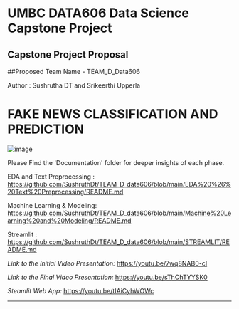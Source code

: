 # UMBC DATA606 Data Science Capstone Project

## Capstone Project Proposal

##Proposed Team Name - TEAM_D_Data606

Author : Sushrutha DT and Srikeerthi Upperla 

# FAKE NEWS CLASSIFICATION AND PREDICTION

![image](https://user-images.githubusercontent.com/98927072/153283455-74b6119b-51b2-4c09-a95c-f961c636b736.png)

Please Find the 'Documentation' folder for deeper insights of each phase. 

EDA and Text Preprocessing : https://github.com/SushruthDt/TEAM_D_data606/blob/main/EDA%20%26%20Text%20Preprocessing/README.md 

Machine Learning & Modeling: https://github.com/SushruthDt/TEAM_D_data606/blob/main/Machine%20Learning%20and%20Modeling/README.md

Streamlit : https://github.com/SushruthDt/TEAM_D_data606/blob/main/STREAMLIT/README.md 


*Link to the Initial Video Presentation:*  https://youtu.be/7wq8NAB0-cI 


*Link to the Final Video Presentation:* https://youtu.be/sThOhTYYSK0


*Steamlit Web App:*  https://youtu.be/tIAiCyhWOWc

-------------------------------------------------------------------------------------------------------------------------------------------------------------




